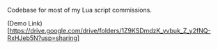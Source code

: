 Codebase for most of my Lua script commissions.

(Demo Link)[https://drive.google.com/drive/folders/1Z9KSDmdzK_yvbuk_Z_y2fNQ-RxHJeb5N?usp=sharing]
